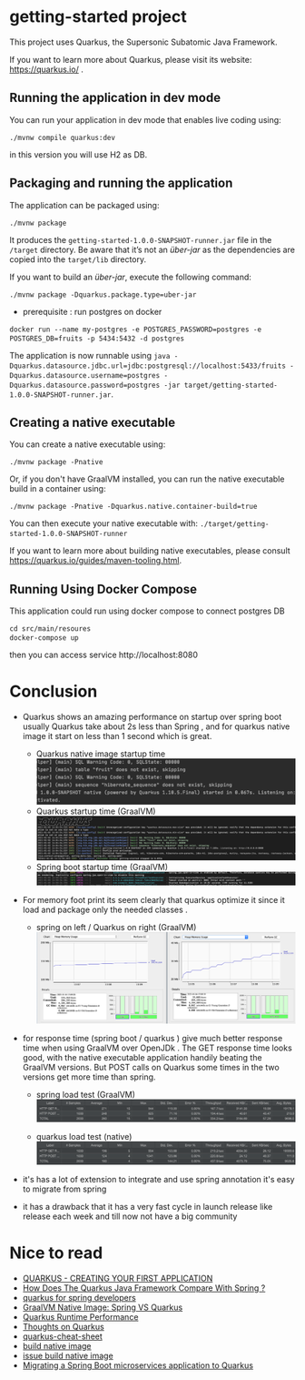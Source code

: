 # getting-started project

This project uses Quarkus, the Supersonic Subatomic Java Framework.

If you want to learn more about Quarkus, please visit its website: https://quarkus.io/ .

## Running the application in dev mode

You can run your application in dev mode that enables live coding using:
```shell script
./mvnw compile quarkus:dev
```
in this version you will use H2 as DB.
## Packaging and running the application

The application can be packaged using:
```shell script
./mvnw package
```
It produces the `getting-started-1.0.0-SNAPSHOT-runner.jar` file in the `/target` directory.
Be aware that it’s not an _über-jar_ as the dependencies are copied into the `target/lib` directory.

If you want to build an _über-jar_, execute the following command:
```shell script
./mvnw package -Dquarkus.package.type=uber-jar
```
* prerequisite : run postgres on docker 
```shell script
docker run --name my-postgres -e POSTGRES_PASSWORD=postgres -e POSTGRES_DB=fruits -p 5434:5432 -d postgres
```
The application is now runnable using `java -Dquarkus.datasource.jdbc.url=jdbc:postgresql://localhost:5433/fruits -Dquarkus.datasource.username=postgres -Dquarkus.datasource.password=postgres -jar target/getting-started-1.0.0-SNAPSHOT-runner.jar`.

## Creating a native executable

You can create a native executable using: 
```shell script
./mvnw package -Pnative
```

Or, if you don't have GraalVM installed, you can run the native executable build in a container using: 
```shell script
./mvnw package -Pnative -Dquarkus.native.container-build=true
```

You can then execute your native executable with: `./target/getting-started-1.0.0-SNAPSHOT-runner`

If you want to learn more about building native executables, please consult https://quarkus.io/guides/maven-tooling.html.

## Running Using Docker Compose 

This application could run using docker compose to connect postgres DB 
```shell script
cd src/main/resoures
docker-compose up 
```
then you can access service http://localhost:8080

# Conclusion

* Quarkus shows an amazing performance on startup over spring boot usually Quarkus take about 2s less than Spring , and for quarkus native image it start on less than 1 second which is great.  
  - Quarkus native image startup time
![Quarkus native image startup time](./screenshot/Quarkus_StartUp.png?raw=true "Quarkus native image startup time")
  - Quarkus startup time (GraalVM)
![Quarkus startup time](./screenshot/Quarkus_notnative-startup.png?raw=true "Quarkus startup time")
  - Spring boot startup time (GraalVM)
![Spring boot startup time](./screenshot/Spring_Start_time.png?raw=true "Spring boot startup time")

* For memory foot print its seem clearly that quarkus optimize it since it load and package only the needed classes .
  - spring on left / Quarkus on right (GraalVM)
![memory](./screenshot/memory.png?raw=true "memory")

* for response time (spring boot / quarkus ) give much better response time when using GraalVM over OpenJDk . 
  The GET response time looks good, with the native executable application handily beating the GraalVM versions. But POST calls on Quarkus some times in the two versions get more time than spring.
  - spring load test (GraalVM)
![load test spring](./screenshot/spring-load-test.png?raw=true "spring load test")

  - quarkus load test (native)
![quarkus load test.png](./screenshot/quarkus_load_test.png?raw=true "quarkus load test.png")

* it's has a lot of extension to integrate and use spring annotation it's easy to migrate from spring 
* it has a drawback that it has a very fast cycle in launch release like release each week and till now not have a big community
# Nice to read
* [QUARKUS - CREATING YOUR FIRST APPLICATION](https://quarkus.io/guides/getting-started)
* [How Does The Quarkus Java Framework Compare With Spring ?](https://simply-how.com/quarkus-vs-spring)
* [quarkus for spring developers](https://quarkus.io/blog/quarkus-for-spring-developers/)
* [GraalVM Native Image: Spring VS Quarkus](https://medium.com/swlh/graalvm-native-image-spring-vs-quarkus-a738263df069)
* [Quarkus Runtime Performance](https://quarkus.io/blog/runtime-performance/)
* [Thoughts on Quarkus](https://dzone.com/articles/thoughts-on-quarkus)
* [quarkus-cheat-sheet](https://lordofthejars.github.io/quarkus-cheat-sheet/#_spring_web)
* [build native image](https://quarkus.io/guides/building-native-image)
* [issue build native image](https://github.com/quarkusio/quarkus/issues/8974)
* [Migrating a Spring Boot microservices application to Quarkus](https://developers.redhat.com/blog/2020/04/10/migrating-a-spring-boot-microservices-application-to-quarkus/)